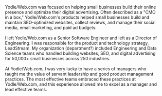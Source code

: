 Yodle/Web.com was focused on helping small businesses build their online presence and optimize their digital advertising.  Often described as a "CMO in a box," Yodle/Web.com's products helped small businesses build and maintain SEO-optimized websites, collect reviews, and manage their social media, email marketing, and paid ad budgets.\
\
I left Yodle/Web.com as a Senior Software Engineer and left as a Director of Engineering. I was responsible for the product and technology strategy, LeadStream. My organization (department?) included Engineering and Data Science teams who handled building websites, SEO, and digital advertising for 50,000+ small businesses across 250 industries.\
\
At Yodle/Web.com, I was very lucky to have a series of managers who taught me the value of servant leadership and good product management practices. The most effective teams embraced these practices at Yodle/Web.com, and this experience allowed me to excel as a manager and lead effective teams.
